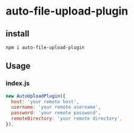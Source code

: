 # auto-file-upload-plugin

## install

 ```shell
 npm i auto-file-upload-plugin
 ```

## Usage

### index.js

```js
new AutoUploadPlugin({
  host: 'your remote host',
  username: 'your remote username',
  password: 'your remote password',
  remoteDirectory: 'your remote directory',
}),
```
